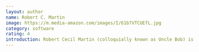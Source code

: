 ```yaml
---
layout: author
name: Robert C. Martin
image: https://m.media-amazon.com/images/I/61b7VTCUEfL.jpg
category: software
rating: 4
introduction: Robert Cecil Martin (colloquially known as Uncle Bob) is an American software engineer and author. He is a co-author of the Agile Manifesto.
---
```

